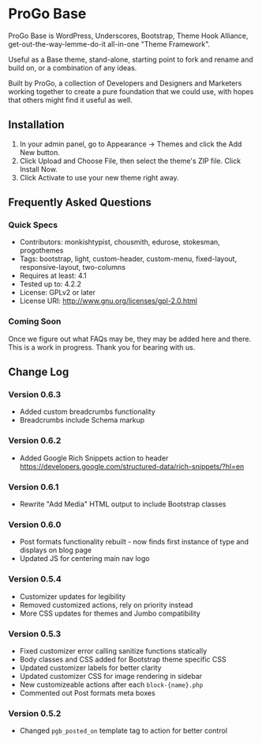 # ProGo Base
ProGo Base is WordPress, Underscores, Bootstrap, Theme Hook Alliance, get-out-the-way-lemme-do-it all-in-one "Theme Framework".

Useful as a Base theme, stand-alone, starting point to fork and rename and build on, or a combination of any ideas.

Built by ProGo, a collection of Developers and Designers and Marketers working together to create a pure foundation that we could use, with hopes that others might find it useful as well.

## Installation

1. In your admin panel, go to Appearance -> Themes and click the Add New button.
2. Click Upload and Choose File, then select the theme's ZIP file. Click Install Now.
3. Click Activate to use your new theme right away.

## Frequently Asked Questions

### Quick Specs

* Contributors: monkishtypist, chousmith, edurose, stokesman, progothemes
* Tags: bootstrap, light, custom-header, custom-menu, fixed-layout, responsive-layout, two-columns
* Requires at least: 4.1
* Tested up to: 4.2.2
* License: GPLv2 or later
* License URI: http://www.gnu.org/licenses/gpl-2.0.html

### Coming Soon

Once we figure out what FAQs may be, they may be added here and there. This is a work in progress. Thank you for bearing with us.

## Change Log

### Version 0.6.3
* Added custom breadcrumbs functionality
* Breadcrumbs include Schema markup

### Version 0.6.2
* Added Google Rich Snippets action to header https://developers.google.com/structured-data/rich-snippets/?hl=en

### Version 0.6.1
* Rewrite "Add Media" HTML output to include Bootstrap classes

### Version 0.6.0
* Post formats functionality rebuilt - now finds first instance of type and displays on blog page
* Updated JS for centering main nav logo

### Version 0.5.4
* Customizer updates for legibility
* Removed customized actions, rely on priority instead
* More CSS updates for themes and Jumbo compatibility

### Version 0.5.3

* Fixed customizer error calling sanitize functions statically
* Body classes and CSS added for Bootstrap theme specific CSS
* Updated customizer labels for better clarity
* Updated customizer CSS for image rendering in sidebar
* New customizeable actions after each `block-{name}.php`
* Commented out Post formats meta boxes

### Version 0.5.2

* Changed `pgb_posted_on` template tag to action for better control
